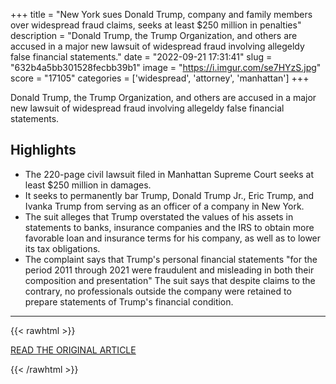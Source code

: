 +++
title = "New York sues Donald Trump, company and family members over widespread fraud claims, seeks at least $250 million in penalties"
description = "Donald Trump, the Trump Organization, and others are accused in a major new lawsuit of widespread fraud involving allegeldy false financial statements."
date = "2022-09-21 17:31:41"
slug = "632b4a5bb301528fecbb39b1"
image = "https://i.imgur.com/se7HYzS.jpg"
score = "17105"
categories = ['widespread', 'attorney', 'manhattan']
+++

Donald Trump, the Trump Organization, and others are accused in a major new lawsuit of widespread fraud involving allegeldy false financial statements.

## Highlights

- The 220-page civil lawsuit filed in Manhattan Supreme Court seeks at least $250 million in damages.
- It seeks to permanently bar Trump, Donald Trump Jr., Eric Trump, and Ivanka Trump from serving as an officer of a company in New York.
- The suit alleges that Trump overstated the values of his assets in statements to banks, insurance companies and the IRS to obtain more favorable loan and insurance terms for his company, as well as to lower its tax obligations.
- The complaint says that Trump's personal financial statements "for the period 2011 through 2021 were fraudulent and misleading in both their composition and presentation" The suit says that despite claims to the contrary, no professionals outside the company were retained to prepare statements of Trump's financial condition.

---

{{< rawhtml >}}
  <p class="article-category">
    <a target="_blank" href="https://www.cnbc.com/2022/09/21/new-york-sues-donald-trump-company-and-family-members-over-widespread-fraud-claims-seeks-at-least-250-million-in-penalties.html">READ THE ORIGINAL ARTICLE</a>
  </p>
{{< /rawhtml >}}
